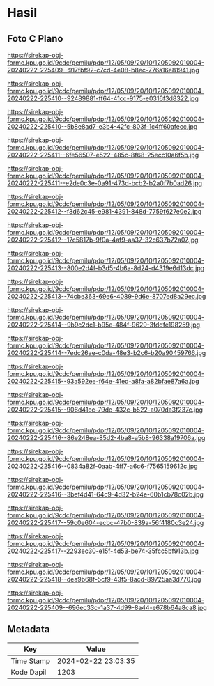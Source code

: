 # Hasil

## Foto C Plano

https://sirekap-obj-formc.kpu.go.id/9cdc/pemilu/pdpr/12/05/09/20/10/1205092010004-20240222-225409--917fbf92-c7cd-4e08-b8ec-776a16e81941.jpg

https://sirekap-obj-formc.kpu.go.id/9cdc/pemilu/pdpr/12/05/09/20/10/1205092010004-20240222-225410--92489881-ff64-41cc-9175-e0316f3d8322.jpg

https://sirekap-obj-formc.kpu.go.id/9cdc/pemilu/pdpr/12/05/09/20/10/1205092010004-20240222-225410--5b8e8ad7-e3b4-42fc-803f-1c4ff60afecc.jpg

https://sirekap-obj-formc.kpu.go.id/9cdc/pemilu/pdpr/12/05/09/20/10/1205092010004-20240222-225411--6fe56507-e522-485c-8f68-25ecc10a6f5b.jpg

https://sirekap-obj-formc.kpu.go.id/9cdc/pemilu/pdpr/12/05/09/20/10/1205092010004-20240222-225411--e2de0c3e-0a91-473d-bcb2-b2a0f7b0ad26.jpg

https://sirekap-obj-formc.kpu.go.id/9cdc/pemilu/pdpr/12/05/09/20/10/1205092010004-20240222-225412--f3d62c45-e981-4391-848d-7759f627e0e2.jpg

https://sirekap-obj-formc.kpu.go.id/9cdc/pemilu/pdpr/12/05/09/20/10/1205092010004-20240222-225412--17c5817b-9f0a-4af9-aa37-32c637b72a07.jpg

https://sirekap-obj-formc.kpu.go.id/9cdc/pemilu/pdpr/12/05/09/20/10/1205092010004-20240222-225413--800e2d4f-b3d5-4b6a-8d24-d4319e6d13dc.jpg

https://sirekap-obj-formc.kpu.go.id/9cdc/pemilu/pdpr/12/05/09/20/10/1205092010004-20240222-225413--74cbe363-69e6-4089-9d6e-8707ed8a29ec.jpg

https://sirekap-obj-formc.kpu.go.id/9cdc/pemilu/pdpr/12/05/09/20/10/1205092010004-20240222-225414--9b9c2dc1-b95e-484f-9629-3fddfe198259.jpg

https://sirekap-obj-formc.kpu.go.id/9cdc/pemilu/pdpr/12/05/09/20/10/1205092010004-20240222-225414--7edc26ae-c0da-48e3-b2c6-b20a90459766.jpg

https://sirekap-obj-formc.kpu.go.id/9cdc/pemilu/pdpr/12/05/09/20/10/1205092010004-20240222-225415--93a592ee-f64e-41ed-a8fa-a82bfae87a6a.jpg

https://sirekap-obj-formc.kpu.go.id/9cdc/pemilu/pdpr/12/05/09/20/10/1205092010004-20240222-225415--906d41ec-79de-432c-b522-a070da3f237c.jpg

https://sirekap-obj-formc.kpu.go.id/9cdc/pemilu/pdpr/12/05/09/20/10/1205092010004-20240222-225416--86e248ea-85d2-4ba8-a5b8-96338a19706a.jpg

https://sirekap-obj-formc.kpu.go.id/9cdc/pemilu/pdpr/12/05/09/20/10/1205092010004-20240222-225416--0834a82f-0aab-4ff7-a6c6-f7565159612c.jpg

https://sirekap-obj-formc.kpu.go.id/9cdc/pemilu/pdpr/12/05/09/20/10/1205092010004-20240222-225416--3bef4d41-64c9-4d32-b24e-60b1cb78c02b.jpg

https://sirekap-obj-formc.kpu.go.id/9cdc/pemilu/pdpr/12/05/09/20/10/1205092010004-20240222-225417--59c0e604-ecbc-47b0-839a-56f4180c3e24.jpg

https://sirekap-obj-formc.kpu.go.id/9cdc/pemilu/pdpr/12/05/09/20/10/1205092010004-20240222-225417--2293ec30-e15f-4d53-be74-35fcc5bf913b.jpg

https://sirekap-obj-formc.kpu.go.id/9cdc/pemilu/pdpr/12/05/09/20/10/1205092010004-20240222-225418--dea9b68f-5cf9-43f5-8acd-89725aa3d770.jpg

https://sirekap-obj-formc.kpu.go.id/9cdc/pemilu/pdpr/12/05/09/20/10/1205092010004-20240222-225409--696ec33c-1a37-4d99-8a44-e678b64a8ca8.jpg


## Metadata

| Key        | Value               |
| ---------- | ------------------- |
| Time Stamp | 2024-02-22 23:03:35 |
| Kode Dapil | 1203                |



